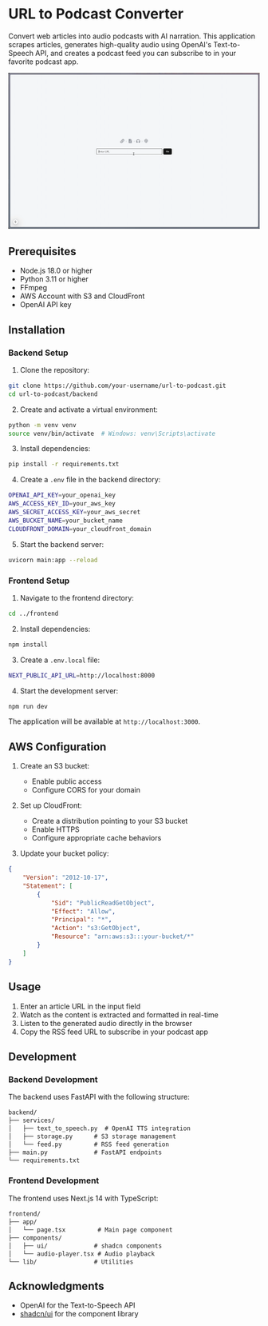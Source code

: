 # URL to Podcast Converter

Convert web articles into audio podcasts with AI narration. This application scrapes articles, generates high-quality audio using OpenAI's Text-to-Speech API, and creates a podcast feed you can subscribe to in your favorite podcast app.

![Demo of URL to Podcast Converter](%2A%20public/demo.gif)

## Prerequisites

- Node.js 18.0 or higher
- Python 3.11 or higher
- FFmpeg
- AWS Account with S3 and CloudFront
- OpenAI API key

## Installation

### Backend Setup

1. Clone the repository:
```bash
git clone https://github.com/your-username/url-to-podcast.git
cd url-to-podcast/backend
```

2. Create and activate a virtual environment:
```bash
python -m venv venv
source venv/bin/activate  # Windows: venv\Scripts\activate
```

3. Install dependencies:
```bash
pip install -r requirements.txt
```

4. Create a `.env` file in the backend directory:
```bash
OPENAI_API_KEY=your_openai_key
AWS_ACCESS_KEY_ID=your_aws_key
AWS_SECRET_ACCESS_KEY=your_aws_secret
AWS_BUCKET_NAME=your_bucket_name
CLOUDFRONT_DOMAIN=your_cloudfront_domain
```

5. Start the backend server:
```bash
uvicorn main:app --reload
```

### Frontend Setup

1. Navigate to the frontend directory:
```bash
cd ../frontend
```

2. Install dependencies:
```bash
npm install
```

3. Create a `.env.local` file:
```bash
NEXT_PUBLIC_API_URL=http://localhost:8000
```

4. Start the development server:
```bash
npm run dev
```

The application will be available at `http://localhost:3000`.

## AWS Configuration

1. Create an S3 bucket:
   - Enable public access
   - Configure CORS for your domain

2. Set up CloudFront:
   - Create a distribution pointing to your S3 bucket
   - Enable HTTPS
   - Configure appropriate cache behaviors

3. Update your bucket policy:
```json
{
    "Version": "2012-10-17",
    "Statement": [
        {
            "Sid": "PublicReadGetObject",
            "Effect": "Allow",
            "Principal": "*",
            "Action": "s3:GetObject",
            "Resource": "arn:aws:s3:::your-bucket/*"
        }
    ]
}
```

## Usage

1. Enter an article URL in the input field
2. Watch as the content is extracted and formatted in real-time
3. Listen to the generated audio directly in the browser
4. Copy the RSS feed URL to subscribe in your podcast app

## Development

### Backend Development

The backend uses FastAPI with the following structure:
```
backend/
├── services/          
│   ├── text_to_speech.py  # OpenAI TTS integration
│   ├── storage.py      # S3 storage management
│   └── feed.py         # RSS feed generation
├── main.py             # FastAPI endpoints
└── requirements.txt   
```

### Frontend Development

The frontend uses Next.js 14 with TypeScript:
```
frontend/
├── app/                 
│   └── page.tsx         # Main page component
├── components/         
│   ├── ui/             # shadcn components
│   └── audio-player.tsx # Audio playback
└── lib/                # Utilities
```

## Acknowledgments

- OpenAI for the Text-to-Speech API
- [shadcn/ui](https://ui.shadcn.com/) for the component library